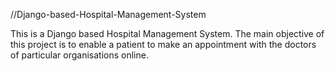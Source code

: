 //Django-based-Hospital-Management-System

This is a Django based Hospital Management System. The main objective of this project is to enable a patient to make an appointment with the doctors of particular organisations online.
